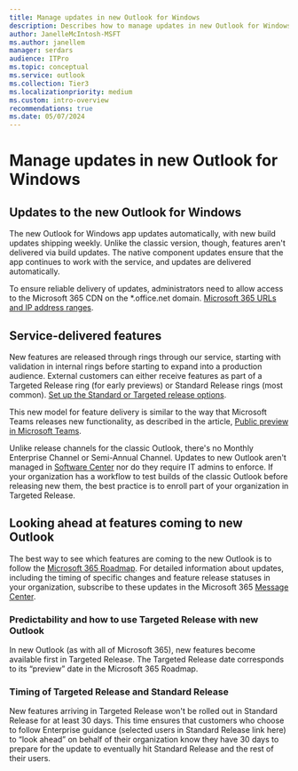 ```yaml
---
title: Manage updates in new Outlook for Windows
description: Describes how to manage updates in new Outlook for Windows that deliver features through a Targeted Release or Standard Release ring.
author: JanelleMcIntosh-MSFT
ms.author: janellem
manager: serdars
audience: ITPro
ms.topic: conceptual
ms.service: outlook
ms.collection: Tier3
ms.localizationpriority: medium
ms.custom: intro-overview
recommendations: true
ms.date: 05/07/2024
---
```


# Manage updates in new Outlook for Windows

## Updates to the new Outlook for Windows 

The new Outlook for Windows app updates automatically, with new build updates shipping weekly. Unlike the classic version, though, features aren't delivered via build updates. The native component updates ensure that the app continues to work with the service, and updates are delivered automatically.

To ensure reliable delivery of updates, administrators need to allow access to the Microsoft 365 CDN on the *.office.net domain. [Microsoft 365 URLs and IP address ranges](/microsoft-365/enterprise/urls-and-ip-address-ranges).

## Service-delivered features

New features are released through rings through our service, starting with validation in internal rings before starting to expand into a production audience. External customers can either receive features as part of a Targeted Release ring (for early previews) or Standard Release rings (most common). [Set up the Standard or Targeted release options](/microsoft-365/admin/manage/release-options-in-office-365).

This new model for feature delivery is similar to the way that Microsoft Teams releases new functionality, as described in the article, [Public preview in Microsoft Teams](/MicrosoftTeams/public-preview-doc-updates).

Unlike release channels for the classic Outlook, there's no Monthly Enterprise Channel or Semi-Annual Channel. Updates to new Outlook aren't managed in [Software Center](/mem/configmgr/core/understand/software-center) nor do they require IT admins to enforce. If your organization has a workflow to test builds of the classic Outlook before releasing new them, the best practice is to enroll part of your organization in Targeted Release.

## Looking ahead at features coming to new Outlook

The best way to see which features are coming to the new Outlook is to follow the [Microsoft 365 Roadmap](https://aka.ms/newOutlookforWindows). For detailed information about updates, including the timing of specific changes and feature release statuses in your organization, subscribe to these updates in the Microsoft 365 [Message Center](/microsoft-365/admin/manage/message-center).

### Predictability and how to use Targeted Release with new Outlook

In new Outlook (as with all of Microsoft 365), new features become available first in Targeted Release. The Targeted Release date corresponds to its “preview” date in the Microsoft 365 Roadmap. 

### Timing of Targeted Release and Standard Release

New features arriving in Targeted Release won't be rolled out in Standard Release for at least 30 days. This time ensures that customers who choose to follow Enterprise guidance (selected users in Standard Release link here) to “look ahead” on behalf of their organization know they have 30 days to prepare for the update to eventually hit Standard Release and the rest of their users.

